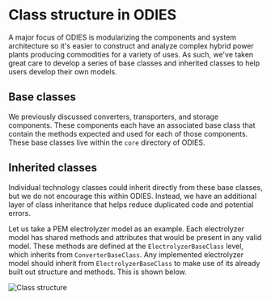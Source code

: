 # Class structure in ODIES

A major focus of ODIES is modularizing the components and system architecture so it's easier to construct and analyze complex hybrid power plants producing commodities for a variety of uses.
As such, we've taken great care to develop a series of base classes and inherited classes to help users develop their own models.

## Base classes

We previously discussed converters, transporters, and storage components.
These components each have an associated base class that contain the methods expected and used for each of those components.
These base classes live within the `core` directory of ODIES.

## Inherited classes

Individual technology classes could inherit directly from these base classes, but we do not encourage this within ODIES.
Instead, we have an additional layer of class inheritance that helps reduce duplicated code and potential errors.

Let us take a PEM electrolyzer model as an example.
Each electrolyzer model has shared methods and attributes that would be present in any valid model.
These methods are defined at the `ElectrolyzerBaseClass` level, which inherits from `ConverterBaseClass`.
Any implemented electrolyzer model should inherit from `ElectrolyzerBaseClass` to make use of its already built out structure and methods.
This is shown below.

![Class structure](fig_of_class_structure.png)